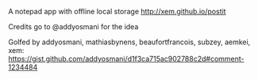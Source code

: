 A notepad app with offline local storage
http://xem.github.io/postit

Credits go to @addyosmani for the idea

Golfed by addyosmani, mathiasbynens, beaufortfrancois, subzey, aemkei, xem:
https://gist.github.com/addyosmani/d1f3ca715ac902788c2d#comment-1234484
